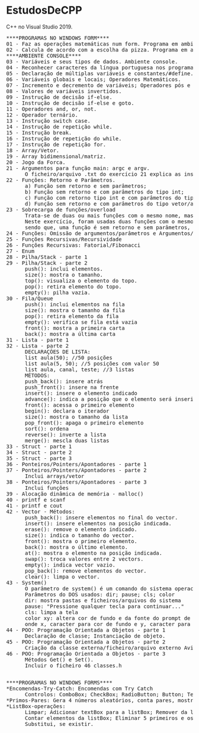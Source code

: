 # EstudosDeCPP
C++ no Visual Studio 2019.
<pre>
****PROGRAMAS NO WINDOWS FORM****
01 - Faz as operações matemáticas num form. Programa em ambiente gráfico.
02 - Calcula de acordo com a escolha da pizza. Programa em ambiente gráfico.
****AMBIENTE CONSOLE****
03 - Variáveis e seus tipos de dados. Ambiente console. 
04 - Reconhecer caracteres da língua portuguesa nos programas C++. Ambiente console. 
05 - Declaração de múltiplas variáveis e constantes/#define. Ambiente console. 
06 - Variáveis globais e locais; Operadores Matemáticos. 
07 - Incremento e decremento de variáveis; Operadores pós e pré-fixados. 
08 - Valores de variáveis invertidos. 
09 - Instrução de decisão if-else. 
10 - Instrução de decisão if-else e goto. 
11 - Operadores and, or, not. 
12 - Operador ternário. 
13 - Instrução switch case. 
14 - Instrução de repetição while. 
15 - Instrução break. 
16 - Instrução de repetição do while. 
17 - Instrução de repetição for. 
18 - Array/Vetor. 
19 - Array bidimensional/matriz. 
20 - Jogo da Forca.
21 - Argumentos para função main: argc e argv.
      O ficheiro/arquivo .txt do exercício 21 explica as instruções para a execução do .cpp.
22 - Funções: Retorno e Parâmetros.
      a) Função sem retorno e sem parâmetros; 
      b) Função sem retorno e com parâmetros do tipo int; 
      c) Função com retorno tipo int e com parâmetros do tipo int; 
      d) Função sem retorno e com parâmetros do tipo vetor/array; 
23 - Sobrecarga de funções/overload 
      Trata-se de duas ou mais funções com o mesmo nome, mas com alterações no retorno e nos parâmetros.
      Neste exercício, foram usadas duas funções com o mesmo nome, "soma",
      sendo que, uma função é sem retorno e sem parâmetros, e a outra, sem retorno, mas com parâmetros do tipo int. 
24 - Funções: Omissão de argumentos/parâmetros e Argumentos/parâmetros padrão
25 - Funções Recursivas/Recursividade
26 - Funções Recursivas: Fatorial/Fibonacci
27 - Enum
28 - Pilha/Stack - parte 1
29 - Pilha/Stack - parte 2
      push(): inclui elementos.
      size(): mostra o tamanho.
      top(): visualiza o elemento do topo.
      pop(): retira elemento do topo.
      empty(): pilha vazia.
30 - Fila/Queue
      push(): inclui elementos na fila
      size(): mostra o tamanho da fila
      pop(): retira elemento da fila
      empty(): verifica se fila está vazia
      front(): mostra a primeira carta
      back(): mostra a última carta
31 - Lista - parte 1
32 - Lista - parte 2
      DECLARAÇÕES DE LISTA:
      list<int> aula(50); //50 posições
      list<int> aula(5, 50); //5 posições com valor 50
      list<int> aula, canal, teste; //3 listas
      MÉTODOS:
      push_back(): insere atrás
      push_front(): insere na frente
      insert(): insere o elemento indicado
      advance(): indica a posição que o elemento será inserido
      front(): acessa o primeiro elemento
      begin(): declara o iterador
      size(): mostra o tamanho da lista
      pop_front(): apaga o primeiro elemento
      sort(): ordena
      reverse(): inverte a lista
      merge(): mescla duas listas
33 - Struct - parte 1
34 - Struct - parte 2
35 - Struct - parte 3
36 - Ponteiros/Pointers/Apontadores - parte 1
37 - Ponteiros/Pointers/Apontadores - parte 2
      Inclui arrays/vetor
38 - Ponteiros/Pointers/Apontadores - parte 3
      Inclui funções
39 - Alocação dinâmica de memória - malloc()
40 - printf e scanf
41 - printf e cout
42 - Vector - Métodos: 
      push_back(): insere elementos no final do vector.
      insert(): insere elementos na posição indicada.
      erase(): remove o elemento indicado.
      size(): indica o tamanho do vector.
      front(): mostra o primeiro elemento.
      back(): mostra o último elemento.
      at(): mostra o elemento na posição indicada.
      swap(): troca valores entre 2 vectors.
      empty(): indica vector vazio.
      pop_back(): remove elementos do vector.
      clear(): limpa o vector.
43 - System()
      O parâmetro de system() é um comando do sistema operacional
      Parâmetros do DOS usados: dir; pause; cls; color
      dir: mostra pastas e ficheiros/arquivos do sistema
      pause: "Pressione qualquer tecla para continuar..."
      cls: limpa a tela
      color xy: altera cor de fundo e da fonte do prompt de comando,
      onde x, caracter para cor de fundo e y, caracter para cor da fonte 
44 - POO: Programação Orientada a Objetos - parte 1
      Declaração de classe; Instanciação de objeto.
45 - POO: Programação Orientada a Objetos - parte 2
      Criação da classe externa/ficheiro/arquivo externo Aviao.h
46 - POO: Programação Orientada a Objetos - parte 3
      Métodos Get() e Set().
      Incluir o ficheiro 46 classes.h

</pre>

<pre>
****PROGRAMAS NO WINDOWS FORMS****
*Encomendas-Try-Catch: Encomendas com Try Catch
      Controlos: ComboBox; CheckBox; RadioButton; Button; TextBox
*Primos-Pares: Gera 4 números aleatórios, conta pares, mostra o maior, o menor e se há primos.
*ListBox-operações: 
      Limpar; Adicionar textBox para a listBox; Remover da lista (o que estiver na textBox); Inicializar listBox;
      Contar elementos da listBox; Eliminar 5 primeiros e os 5 últimos da listBox; Verificar se existe na lista;
      Substitui, se existir.
</pre>
